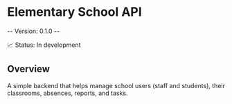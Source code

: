 # Elementary School API

-- Version: 0.1.0 --

:chart_with_upwards_trend: Status: In development

## Overview
A simple backend that helps manage school users (staff and students), their classrooms, absences, reports, and tasks.

